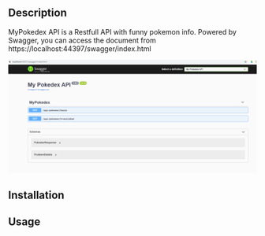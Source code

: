 ## Description

MyPokedex API is a Restfull API with funny pokemon info. 
Powered by Swagger, you can access the document from https://localhost:44397/swagger/index.html


![Swagger](Swagger.PNG)

## Installation

*<TBD>*

## Usage

*<TBD>*

